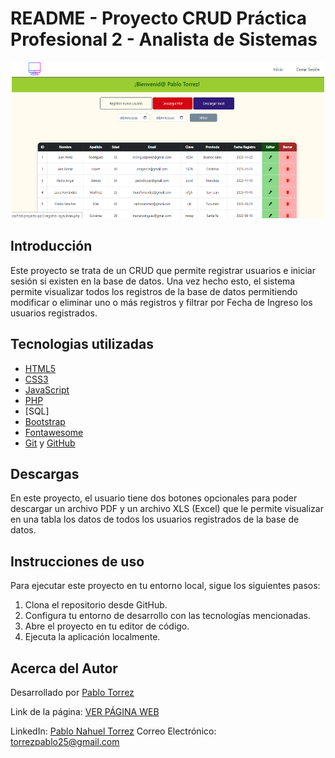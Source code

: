 
# README - Proyecto CRUD Práctica Profesional 2 - Analista de Sistemas

<div align="center">
  <a href="https://crud-as-final.000webhostapp.com/" target="_blank"><img src="assets/img/captura-pagina.png" width="500" height="250"></a>
</div>

## Introducción

Este proyecto se trata de un CRUD que permite registrar usuarios e iniciar sesión si existen en la base de datos.
Una vez hecho esto, el sistema permite visualizar todos los registros de la base de datos permitiendo modificar o eliminar uno o más registros y filtrar por Fecha de Ingreso los usuarios registrados.

## Tecnologias utilizadas

- [HTML5](https://developer.mozilla.org/en-US/docs/Web/HTML)
- [CSS3](https://developer.mozilla.org/en-US/docs/Web/CSS)
- [JavaScript](https://developer.mozilla.org/en-US/docs/Web/JavaScript)
- [PHP](https://www.php.net/)
- [SQL]
- [Bootstrap](https://getbootstrap.com/)
- [Fontawesome](https://fontawesome.com/)
- [Git](https://git-scm.com/) y [GitHub](https://github.com/)

## Descargas

En este proyecto, el usuario tiene dos botones opcionales para poder descargar un archivo PDF y un archivo XLS (Excel) que le permite visualizar en una tabla los datos de todos los usuarios registrados de la base de datos.

## Instrucciones de uso

Para ejecutar este proyecto en tu entorno local, sigue los siguientes pasos:

1. Clona el repositorio desde GitHub.
2. Configura tu entorno de desarrollo con las tecnologías mencionadas.
3. Abre el proyecto en tu editor de código.
4. Ejecuta la aplicación localmente.

## Acerca del Autor

Desarrollado por [Pablo Torrez](https://github.com/pblnahu1) 

Link de la página: [VER PÁGINA WEB](https://crud-as-final.000webhostapp.com/)

LinkedIn: [Pablo Nahuel Torrez](www.linkedin.com/in/pablo-nahuel-torrez-33a80324b)
Correo Electrónico: [torrezpablo25@gmail.com](mailto:torrezpablo25@gmail.com)
